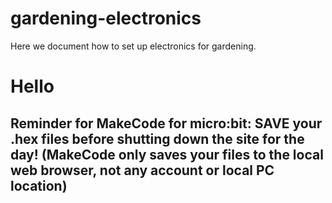 # gardening-electronics
Here we document how to set up electronics for gardening.

# Hello

## Reminder for MakeCode for micro:bit: SAVE your .hex files before shutting down the site for the day! (MakeCode only saves your files to the local web browser, not any account or local PC location)